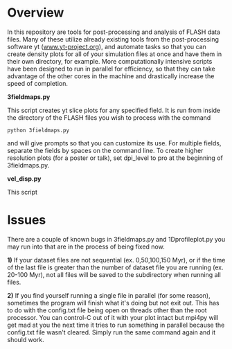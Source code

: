 # Overview

In this repository are tools for post-processing and analysis of FLASH data files. Many of these utilize already existing tools from the post-processing software yt (www.yt-project.org), and automate tasks so that you can create density plots for all of your simulation files at once and have them in their own directory, for example. More computationally intensive scripts have been designed to run in parallel for efficiency, so that they can take advantage of the other cores in the machine and drastically increase the speed of completion.

**3fieldmaps.py**

This script creates yt slice plots for any specified field. It is run from inside the directory of the FLASH files you wish to process with the command

    python 3fieldmaps.py
    
and will give prompts so that you can customize its use. For multiple fields, separate the fields by spaces on the command line. To create higher resolution plots (for a poster or talk), set dpi_level to pro at the beginning of 3fieldmaps.py.

**vel_disp.py**

This script 

# Issues

There are a couple of known bugs in 3fieldmaps.py and 1Dprofileplot.py you may run into that are in the process of being fixed now.

**1)**
If your dataset files are not sequential (ex. 0,50,100,150 Myr), or if the time of the last file is greater than the number of dataset file you are running (ex. 20-100 Myr), not all files will be saved to the subdirectory when running all files.

**2)**
If you find yourself running a single file in parallel (for some reason), sometimes the program will finish what it's doing but not exit out. This has to do with the config.txt file being open on threads other than the root processor. You can control-C out of it with your plot intact but mpi4py will get mad at you the next time it tries to run something in parallel because the config.txt file wasn't cleared. Simply run the same command again and it should work.
